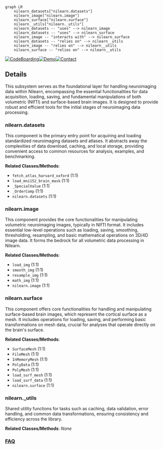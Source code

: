 ```mermaid
graph LR
    nilearn_datasets["nilearn.datasets"]
    nilearn_image["nilearn.image"]
    nilearn_surface["nilearn.surface"]
    nilearn__utils["nilearn._utils"]
    nilearn_datasets -- "uses" --> nilearn_image
    nilearn_datasets -- "uses" --> nilearn_surface
    nilearn_image -- "interacts with" --> nilearn_surface
    nilearn_datasets -- "relies on" --> nilearn__utils
    nilearn_image -- "relies on" --> nilearn__utils
    nilearn_surface -- "relies on" --> nilearn__utils
```

[![CodeBoarding](https://img.shields.io/badge/Generated%20by-CodeBoarding-9cf?style=flat-square)](https://github.com/CodeBoarding/CodeBoarding)[![Demo](https://img.shields.io/badge/Try%20our-Demo-blue?style=flat-square)](https://www.codeboarding.org/demo)[![Contact](https://img.shields.io/badge/Contact%20us%20-%20contact@codeboarding.org-lightgrey?style=flat-square)](mailto:contact@codeboarding.org)

## Details

This subsystem serves as the foundational layer for handling neuroimaging data within Nilearn, encompassing the essential functionalities for data acquisition, loading, saving, and fundamental manipulations of both volumetric (NIfTI) and surface-based brain images. It is designed to provide robust and efficient tools for the initial stages of neuroimaging data processing.

### nilearn.datasets
This component is the primary entry point for acquiring and loading standardized neuroimaging datasets and atlases. It abstracts away the complexities of data download, caching, and local storage, providing convenient access to common resources for analysis, examples, and benchmarking.


**Related Classes/Methods**:

- `fetch_atlas_harvard_oxford` (1:1)
- `load_mni152_brain_mask` (1:1)
- `_SpecialValue` (1:1)
- `_OrderComp` (1:1)
- `nilearn.datasets` (1:1)


### nilearn.image
This component provides the core functionalities for manipulating volumetric neuroimaging images, typically in NIfTI format. It includes essential low-level operations such as loading, saving, smoothing, thresholding, resampling, and basic mathematical operations on 3D/4D image data. It forms the bedrock for all volumetric data processing in Nilearn.


**Related Classes/Methods**:

- `load_img` (1:1)
- `smooth_img` (1:1)
- `resample_img` (1:1)
- `math_img` (1:1)
- `nilearn.image` (1:1)


### nilearn.surface
This component offers core functionalities for handling and manipulating surface-based brain images, which represent the cortical surface as a mesh. It includes operations for loading, saving, and performing basic transformations on mesh data, crucial for analyses that operate directly on the brain's surface.


**Related Classes/Methods**:

- `SurfaceMesh` (1:1)
- `FileMesh` (1:1)
- `InMemoryMesh` (1:1)
- `PolyData` (1:1)
- `PolyMesh` (1:1)
- `load_surf_mesh` (1:1)
- `load_surf_data` (1:1)
- `nilearn.surface` (1:1)


### nilearn._utils
Shared utility functions for tasks such as caching, data validation, error handling, and common data transformations, ensuring consistency and efficiency across the library.


**Related Classes/Methods**: _None_



### [FAQ](https://github.com/CodeBoarding/GeneratedOnBoardings/tree/main?tab=readme-ov-file#faq)
